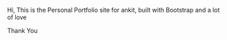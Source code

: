 Hi, This is the Personal Portfolio site for ankit, built with Bootstrap and a lot of love

Thank You
